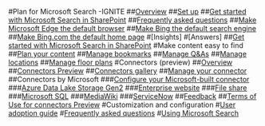 #Plan for Microsoft Search -IGNITE
##[Overview](overview-microsoft-search.md)
##[Set up](setup-microsoft-search.md)
##[Get started with Microsoft Search in SharePoint](get-started-search-in-sharepoint-online.md)
##[Frequently asked questions](faqs.md)
##[Make Microsoft Edge the default browser](set-default-browser.md)
##[Make Bing the default search engine](set-default-search-engine.md)
##[Make Bing.com the default home page](set-default-homepage.md)
#[Insights]
#[Answers]
##[Get started with Microsoft Search in SharePoint](get-started-search-in-sharepoint-online.md)
#Make content easy to find
##[Plan your content](plan-your-content.md)
##[Manage bookmarks](manage-bookmarks.md)
##[Manage Q&As](manage-qas.md)
##[Manage locations](manage-locations.md)
##[Manage floor plans](manage-floorplans.md)
#Connectors (preview)
##[Overview](connectors-overview.md)
##[Connectors Preview](connectors-preview.md)
##[Connectors gallery](connectors-gallery.md)
##[Manage your connector](manage-connector.md)
##Connectors by Microsoft
###[Configure your Microsoft-built connector](configure-connector.md)
###[Azure Data Lake Storage Gen2](azure-data-lake-connector.md)
###[Enterprise website](enterprise-web-connector.md)
###[File share](file-share-connector.md)
###[Microsoft SQL](MSSQL-connector.md)
###[MediaWiki](mediawiki-connector.md)
###[ServiceNow](servicenow-connector.md)
##[Feedback](connectors-feedback.md)
##[Terms of Use for connectors Preview](terms-of-use.md)
#Customization and configuration
#[User adoption guide](user-adoption-guide.md)
#[Frequently asked questions](faqs.md)
#[Using Microsoft Search](use/about-microsoft-search.md)
